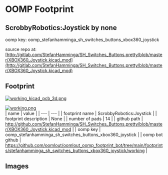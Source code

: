 # OOMP Footprint  
## ScrobbyRobotics:Joystick  by none  
  
oomp key: oomp_stefanhamminga_sh_switches_buttons_xbox360_joystick  
  
source repo at: [http://gitlab.com/StefanHamminga/SH_Switches_Buttons.pretty/blob/master/XBOX360_Joystick.kicad_mod](http://gitlab.com/StefanHamminga/SH_Switches_Buttons.pretty/blob/master/XBOX360_Joystick.kicad_mod)  
## Footprint  
  
[![working_kicad_pcb_3d.png](working_kicad_pcb_3d_600.png)](working_kicad_pcb_3d.png)  
  
[![working.png](working_600.png)](working.png)  
| name | value | 
| --- | --- | 
| footprint name | ScrobbyRobotics:Joystick | 
| footprint description | None | 
| number of pads | 14 | 
| github path | http://github.com/StefanHamminga/SH_Switches_Buttons.pretty/blob/master/XBOX360_Joystick.kicad_mod | 
| oomp key | oomp_stefanhamminga_sh_switches_buttons_xbox360_joystick | 
| oomp bot github | https://github.com/oomlout/oomlout_oomp_footprint_bot/tree/main/footprints/stefanhamminga_sh_switches_buttons_xbox360_joystick/working | 
## Images  
